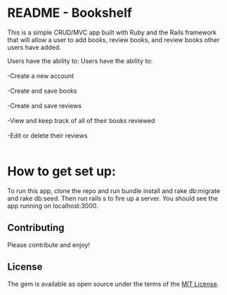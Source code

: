 # README - Bookshelf

This is a simple CRUD/MVC app built with Ruby and the Rails framework that will allow a user to add books, review books, and review books other users have added. 

Users have the ability to: 
Users have the ability to:
<br><br>
  -Create a new account<br><br>
  -Create and save books <br><br>
  -Create and save reviews <br><br>
  -View and keep track of all of their books reviewed <br><br>
  -Edit or delete their reviews<br><br>

# How to get set up:

To run this app, clone the repo and run bundle install and rake db:migrate and rake db:seed. Then run rails s to fire up a server. You should see the app running on localhost:3000.

## Contributing

Please contribute and enjoy!

## License

The gem is available as open source under the terms of the [MIT License](https://opensource.org/licenses/MIT).
